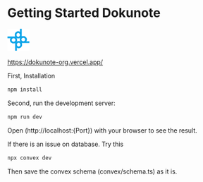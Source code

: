 # Getting Started Dokunote

<img src="https://github.com/Hirusha-Nikson/dokunote/blob/main/components/assets/DokunoteIconTP.png?raw=true" width="10%">

https://dokunote-org.vercel.app/

First, Installation
```bash
npm install
```

Second, run the development server:
```bash
npm run dev
```

Open (http://localhost:{Port}) with your browser to see the result.


If there is an issue on database. Try this
```bash
npx convex dev
```
Then save the convex schema (convex/schema.ts) as it is.


